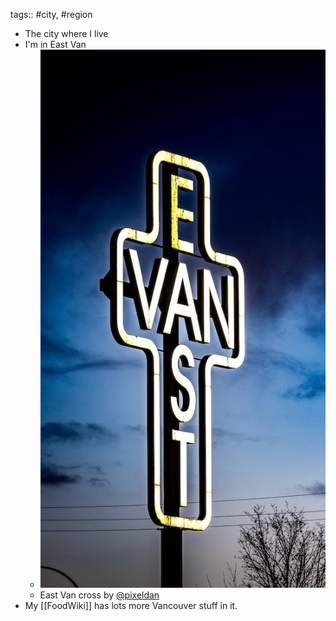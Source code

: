 tags:: #city, #region

- The city where I live
- I'm in East Van
	- ![East Van Cross lit up at night, by @pixeldan](../assets/daniel-abadia-aowabhfa6bg-unsplash.jpg)
	- East Van cross by [@pixeldan](https://unsplash.com/photos/aowabhfa6bg)
- My [[FoodWiki]] has lots more Vancouver stuff in it.